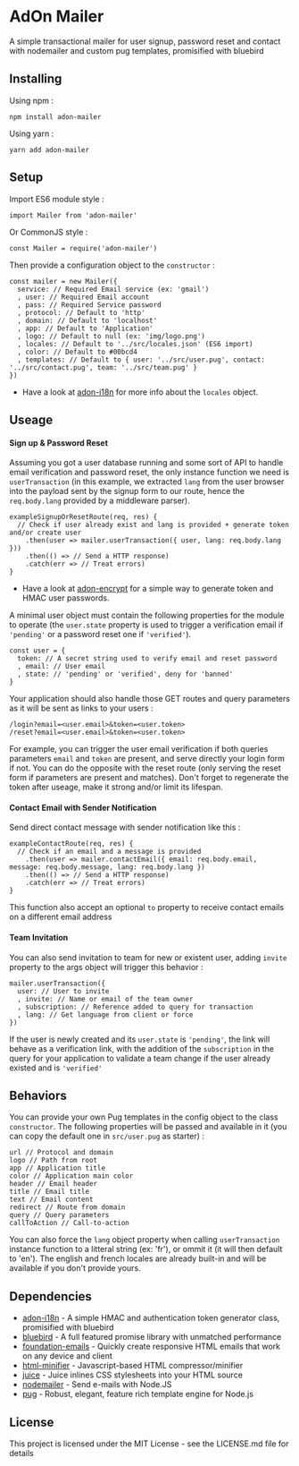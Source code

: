 # AdOn Mailer

A simple transactional mailer for user signup, password reset and contact with nodemailer and custom pug templates, promisified with bluebird

## Installing

Using npm :

```
npm install adon-mailer
```

Using yarn :

```
yarn add adon-mailer
```

## Setup

Import ES6 module style :

```
import Mailer from 'adon-mailer'
```

Or CommonJS style :

```
const Mailer = require('adon-mailer')
```

Then provide a configuration object to the `constructor` :

```
const mailer = new Mailer({
  service: // Required Email service (ex: 'gmail')
  , user: // Required Email account
  , pass: // Required Service password
  , protocol: // Default to 'http'
  , domain: // Default to 'localhost'
  , app: // Default to 'Application'
  , logo: // Default to null (ex: 'img/logo.png')
  , locales: // Default to '../src/locales.json' (ES6 import)
  , color: // Default to #00bcd4
  , templates: // Default to { user: '../src/user.pug', contact: '../src/contact.pug', team: '../src/team.pug' }
})
```
* Have a look at [adon-i18n](https://github.com/MartyDisco/adon-i18n) for more info about the `locales` object.

## Useage

#### Sign up & Password Reset

Assuming you got a user database running and some sort of API to handle email verification and password reset, the only instance function we need is `userTransaction` (in this example, we extracted `lang` from the user browser into the payload sent by the signup form to our route, hence the `req.body.lang` provided by a middleware parser).

```
exampleSignupOrResetRoute(req, res) {
  // Check if user already exist and lang is provided + generate token and/or create user
    .then(user => mailer.userTransaction({ user, lang: req.body.lang }))
    .then(() => // Send a HTTP response)
    .catch(err => // Treat errors)
}
```

* Have a look at [adon-encrypt](https://github.com/MartyDisco/adon-encrypt) for a simple way to generate token and HMAC user passwords.

A minimal user object must contain the following properties for the module to operate (the `user.state` property is used to trigger a verification email if `'pending'` or a password reset one if `'verified'`).

```
const user = {
  token: // A secret string used to verify email and reset password
  , email: // User email
  , state: // 'pending' or 'verified', deny for 'banned'
}
```

Your application should also handle those GET routes and query parameters as it will be sent as links to your users :

```
/login?email=<user.email>&token=<user.token>
/reset?email=<user.email>&token=<user.token>
```

For example, you can trigger the user email verification if both queries parameters `email` and `token` are present, and serve directly your login form if not. You can do the opposite with the reset route (only serving the reset form if parameters are present and matches). Don't forget to regenerate the token after useage, make it strong and/or limit its lifespan.

#### Contact Email with Sender Notification

Send direct contact message with sender notification like this :

```
exampleContactRoute(req, res) {
  // Check if an email and a message is provided
    .then(user => mailer.contactEmail({ email: req.body.email, message: req.body.message, lang: req.body.lang })
    .then(() => // Send a HTTP response)
    .catch(err => // Treat errors)
}
```

This function also accept an optional `to` property to receive contact emails on a different email address

#### Team Invitation

You can also send invitation to team for new or existent user, adding `invite` property to the args object will trigger this behavior :

```
mailer.userTransaction({ 
  user: // User to invite
  , invite: // Name or email of the team owner
  , subscription: // Reference added to query for transaction
  , lang: // Get language from client or force
})
```

If the user is newly created and its `user.state` is `'pending'`, the link will behave as a verification link, with the addition of the `subscription` in the query for your application to validate a team change if the user already existed and is `'verified'`

## Behaviors

You can provide your own Pug templates in the config object to the class `constructor`. The following properties will be passed and available in it (you can copy the default one in `src/user.pug` as starter) :

```
url // Protocol and domain
logo // Path from root
app // Application title
color // Application main color
header // Email header
title // Email title
text // Email content
redirect // Route from domain
query // Query parameters
callToAction // Call-to-action
```

You can also force the `lang` object property when calling `userTransaction` instance function to a litteral string (ex: 'fr'), or ommit it (it will then default to 'en'). The english and french locales are already built-in and will be available if you don't provide yours.

## Dependencies

* [adon-i18n](https://github.com/MartyDisco/adon-i18n) - A simple HMAC and authentication token generator class, promisified with bluebird
* [bluebird](https://github.com/petkaantonov/bluebird) - A full featured promise library with unmatched performance
* [foundation-emails](https://github.com/zurb/foundation-emails) - Quickly create responsive HTML emails that work on any device and client
* [html-minifier](https://github.com/kangax/html-minifier) - Javascript-based HTML compressor/minifier
* [juice](https://github.com/Automattic/juice) - Juice inlines CSS stylesheets into your HTML source
* [nodemailer](https://github.com/nodemailer/nodemailer) - Send e-mails with Node.JS
* [pug](https://github.com/pugjs/pug) - Robust, elegant, feature rich template engine for Node.js

## License

This project is licensed under the MIT License - see the LICENSE.md file for details
